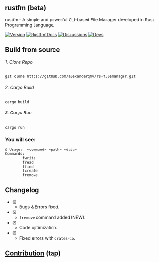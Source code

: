 ## rustfm (beta)
rustfm - A simple and powerful CLI-based File Manager developed in Rust Programming Language.
 
[![Version](https://img.shields.io/badge/version-0.1.2@alpha-blue)]()
[![RustfmtDocs](https://img.shields.io/badge/rustfm-docs-red)]()
[![Discussions](https://img.shields.io/badge/discussions-goto-purple)](https://github.com/alexanderqmv/rs-filemanager/discussions/1)
[![Devs](https://img.shields.io/badge/dev-QMVCorp.-orange)]()

## Build from source
###### 1. Clone Repo
```shell
git clone https://github.com/alexanderqmv/rs-filemanager.git
```
###### 2. Cargo Build
```shell
cargo build
```
###### 3. Cargo Run
```shell
cargo run
```


### You will see:
```shell
$ Usage:  <command> <path> <data>
Commands:
        fwrite
        fread
        ffind
        fcreate
        fremove

```
## Changelog
- [x] - Bugs & Errors fixed.
- [x] - `fremove` command added (NEW).
- [x] - Code optimization.
- [x] - Fixed errors with `crates-io`.  
## [Contribution]([qmvscorpio@gmail.com](https://mail.google.com/mail/u/0/#inbox?compose=SxfkdrJSWKVGKSWpNkxDqXnBqBFXXPWgjZBcvXCTMcGWKLmtnRQSKBqtDDJPWVktrBWKcnmgGjFdPprpVKTSvdZvfdtbZhJkqFchpcQJhQfcxxJsdvq)https://mail.google.com/mail/u/0/#inbox?compose=SxfkdrJSWKVGKSWpNkxDqXnBqBFXXPWgjZBcvXCTMcGWKLmtnRQSKBqtDDJPWVktrBWKcnmgGjFdPprpVKTSvdZvfdtbZhJkqFchpcQJhQfcxxJsdvq) (tap)
